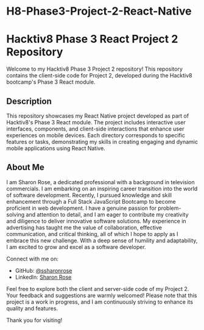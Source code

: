 # H8-Phase3-Project-2-React-Native
# Hacktiv8 Phase 3 React Project 2 Repository

Welcome to my Hacktiv8 Phase 3 Project 2 repository! This repository contains the client-side code for Project 2, developed during the Hacktiv8 bootcamp's Phase 3 React module.

## Description

This repository showcases my React Native project developed as part of Hacktiv8's Phase 3 React module. The project includes interactive user interfaces, components, and client-side interactions that enhance user experiences on mobile devices. Each directory corresponds to specific features or tasks, demonstrating my skills in creating engaging and dynamic mobile applications using React Native.

## About Me

I am Sharon Rose, a dedicated professional with a background in television commercials. I am embarking on an inspiring career transition into the world of software development. Recently, I pursued knowledge and skill enhancement through a Full Stack JavaScript Bootcamp to become proficient in web development. I have a genuine passion for problem-solving and attention to detail, and I am eager to contribute my creativity and diligence to deliver innovative software solutions. My experience in advertising has taught me the value of collaboration, effective communication, and critical thinking, all of which I hope to apply as I embrace this new challenge. With a deep sense of humility and adaptability, I am excited to grow and excel as a software developer.

Connect with me on:
- GitHub: [@ssharonrose](https://github.com/ssharonrose)
- LinkedIn: [Sharon Rose](http://www.linkedin.com/in/SharonnRose)

Feel free to explore both the client and server-side code of my Project 2. Your feedback and suggestions are warmly welcomed! Please note that this project is a work in progress, and I am continuously striving to enhance its quality and features.

Thank you for visiting!
